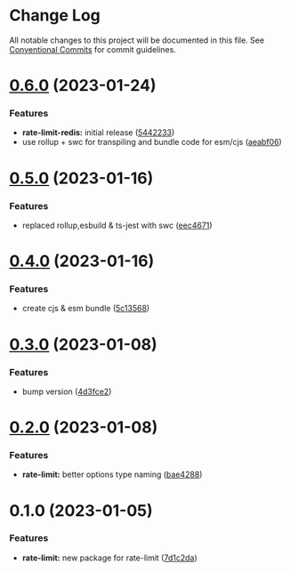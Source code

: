 # Change Log

All notable changes to this project will be documented in this file.
See [Conventional Commits](https://conventionalcommits.org) for commit guidelines.

# [0.6.0](https://github.com/Tada5hi/routup/compare/@routup/rate-limit@0.5.0...@routup/rate-limit@0.6.0) (2023-01-24)


### Features

* **rate-limit-redis:** initial release ([5442233](https://github.com/Tada5hi/routup/commit/5442233bfe9ff40419a0b281b934549bb6cc945d))
* use rollup + swc for transpiling and bundle code for esm/cjs ([aeabf06](https://github.com/Tada5hi/routup/commit/aeabf06d2372f315bdbe33546ea5dacb74ce6d9d))





# [0.5.0](https://github.com/Tada5hi/routup/compare/@routup/rate-limit@0.4.0...@routup/rate-limit@0.5.0) (2023-01-16)


### Features

* replaced rollup,esbuild & ts-jest with swc ([eec4671](https://github.com/Tada5hi/routup/commit/eec46710781894532b9be0b0b9d1b911f0c7e937))





# [0.4.0](https://github.com/Tada5hi/routup/compare/@routup/rate-limit@0.3.0...@routup/rate-limit@0.4.0) (2023-01-16)


### Features

* create cjs & esm bundle ([5c13568](https://github.com/Tada5hi/routup/commit/5c135687d9dc6e7c38905d8e742029064454ab43))





# [0.3.0](https://github.com/Tada5hi/routup/compare/@routup/rate-limit@0.2.0...@routup/rate-limit@0.3.0) (2023-01-08)


### Features

* bump version ([4d3fce2](https://github.com/Tada5hi/routup/commit/4d3fce2941ce56fa86dc789b81021fffb4a5424c))





# [0.2.0](https://github.com/Tada5hi/routup/compare/@routup/rate-limit@0.1.0...@routup/rate-limit@0.2.0) (2023-01-08)


### Features

* **rate-limit:** better options type naming ([bae4288](https://github.com/Tada5hi/routup/commit/bae4288aab78a9f600317f4a89dcf59740475c0b))





# 0.1.0 (2023-01-05)


### Features

* **rate-limit:** new package for rate-limit ([7d1c2da](https://github.com/Tada5hi/routup/commit/7d1c2dab5826f8bc1d251bef323e5bd93ebf3a77))
